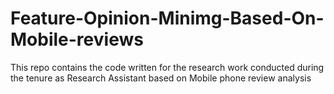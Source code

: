 # Feature-Opinion-Minimg-Based-On-Mobile-reviews
This repo contains the code written for the research work conducted during the tenure as Research Assistant based on Mobile phone review analysis
